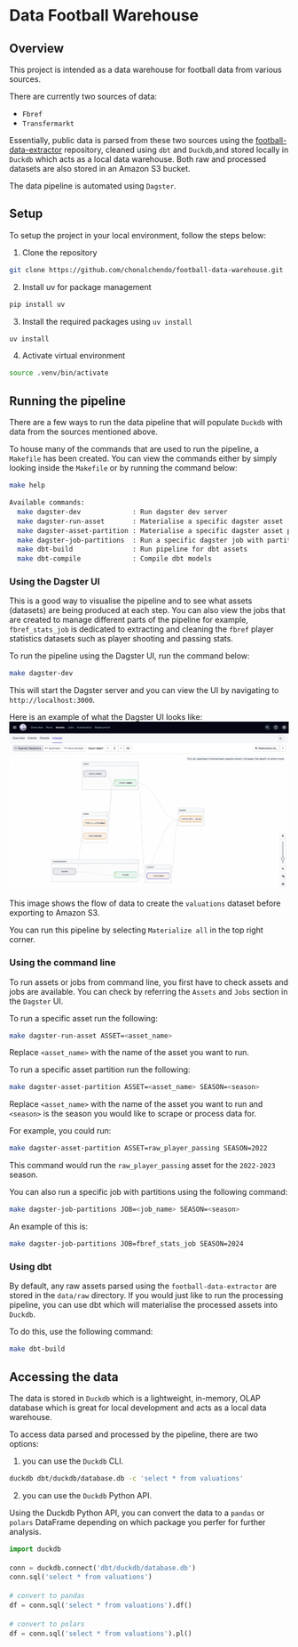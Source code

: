 # Data Football Warehouse

## Overview

This project is intended as a data warehouse for football data from various sources.

There are currently two sources of data:

- `Fbref`
- `Transfermarkt`

Essentially, public data is parsed from these two sources using the [football-data-extractor](https://github.com/chonalchendo/football-data-extractor) repository,
cleaned using `dbt` and `Duckdb`,and stored locally in `Duckdb` which acts as a local data warehouse. Both raw and processed
datasets are also stored in an Amazon S3 bucket.

The data pipeline is automated using `Dagster`.

## Setup

To setup the project in your local environment, follow the steps below:

1. Clone the repository

```bash
git clone https://github.com/chonalchendo/football-data-warehouse.git
```

2. Install uv for package management

```bash
pip install uv
```

3. Install the required packages using `uv install`

```bash
uv install
```

4. Activate virtual environment

```bash
source .venv/bin/activate
```

## Running the pipeline

There are a few ways to run the data pipeline that will populate `Duckdb` with data from the sources mentioned above.

To house many of the commands that are used to run the pipeline, a `Makefile` has been created. You can view the commands
either by simply looking inside the `Makefile` or by running the command below:

```bash
make help
```

```bash
Available commands:
  make dagster-dev             : Run dagster dev server
  make dagster-run-asset       : Materialise a specific dagster asset
  make dagster-asset-partition : Materialise a specific dagster asset partition
  make dagster-job-partitions  : Run a specific dagster job with partitions
  make dbt-build               : Run pipeline for dbt assets
  make dbt-compile             : Compile dbt models
```

### Using the Dagster UI

This is a good way to visualise the pipeline and to see what assets (datasets) are being produced at each step.
You can also view the jobs that are created to manage different parts of the pipeline for example, `fbref_stats_job` is dedicated
to extracting and cleaning the `fbref` player statistics datasets such as player shooting and passing stats.

To run the pipeline using the Dagster UI, run the command below:

```bash
make dagster-dev
```

This will start the Dagster server and you can view the UI by navigating to `http://localhost:3000`.

Here is an example of what the Dagster UI looks like:
![Dagster UI](images/valuations_lineage_ui.png)

This image shows the flow of data to create the `valuations` dataset before exporting to Amazon S3.

You can run this pipeline by selecting `Materialize all` in the top right corner.

### Using the command line

To run assets or jobs from command line, you first have to check assets and jobs are available. You can check
by referring the `Assets` and `Jobs` section in the `Dagster` UI.

To run a specific asset run the following:

```bash
make dagster-run-asset ASSET=<asset_name>
```

Replace `<asset_name>` with the name of the asset you want to run.

To run a specific asset partition run the following:

```bash
make dagster-asset-partition ASSET=<asset_name> SEASON=<season>
```

Replace `<asset_name>` with the name of the asset you want to run and `<season>` is the season you would like to scrape or process data for.

For example, you could run:

```bash
make dagster-asset-partition ASSET=raw_player_passing SEASON=2022
```

This command would run the `raw_player_passing` asset for the `2022-2023` season.

You can also run a specific job with partitions using the following command:

```bash
make dagster-job-partitions JOB=<job_name> SEASON=<season>
```

An example of this is:

```bash
make dagster-job-partitions JOB=fbref_stats_job SEASON=2024
```

### Using dbt

By default, any raw assets parsed using the `football-data-extractor` are stored in the `data/raw` directory.
If you would just like to run the processing pipeline, you can use dbt which will materialise the processed
assets into `Duckdb`.

To do this, use the following command:

```bash
make dbt-build
```

## Accessing the data

The data is stored in `Duckdb` which is a lightweight, in-memory, OLAP database which is great for local development and
acts as a local data warehouse.

To access data parsed and processed by the pipeline, there are two options:

1. you can use the `Duckdb` CLI.

```bash
duckdb dbt/duckdb/database.db -c 'select * from valuations'
```

2. you can use the `Duckdb` Python API.

Using the Duckdb Python API, you can convert the data to a `pandas` or `polars` DataFrame depending on which package you perfer for further analysis.

```python
import duckdb

conn = duckdb.connect('dbt/duckdb/database.db')
conn.sql('select * from valuations')

# convert to pandas
df = conn.sql('select * from valuations').df()

# convert to polars
df = conn.sql('select * from valuations').pl()
```
